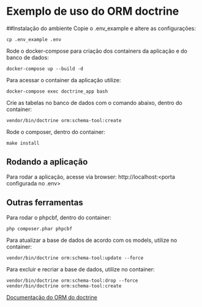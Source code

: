 # Exemplo de uso do ORM doctrine

##Instalação do ambiente
Copie o .env_example e altere as configurações:
```
cp .env_example .env
```

Rode o docker-compose para criação dos containers da aplicação e do banco de dados:
```
docker-compose up --build -d
```

Para acessar o container da aplicação utilize:
```
docker-compose exec doctrine_app bash
```

Crie as tabelas no banco de dados com o comando abaixo, dentro do container:
```
vendor/bin/doctrine orm:schema-tool:create
```

Rode o composer, dentro do container:
```
make install
```

## Rodando a aplicação
Para rodar a aplicação, acesse via browser:
http://localhost:<porta configurada no .env>

## Outras ferramentas

Para rodar o phpcbf, dentro do container:
```
php composer.phar phpcbf
```

Para atualizar a base de dados de acordo com os models, utilize no container:
```
vendor/bin/doctrine orm:schema-tool:update --force
```

Para excluir e recriar a base de dados, utilize no container:
```
vendor/bin/doctrine orm:schema-tool:drop --force
vendor/bin/doctrine orm:schema-tool:create
```

[Documentação do ORM do doctrine](https://www.doctrine-project.org/projects/doctrine-orm/en/2.7/index.html)

